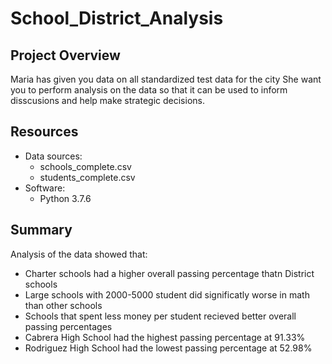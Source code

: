 # School_District_Analysis

## Project Overview
Maria has given you data on all standardized test data for the city She want you to perform analysis on the data so that it can be used to inform disscusions and help make strategic decisions.

## Resources
- Data sources:
  - schools_complete.csv
  - students_complete.csv
- Software:
  - Python 3.7.6
 
 ## Summary
 Analysis of the data showed that:
 - Charter schools had a higher overall passing percentage thatn District schools
 - Large schools with 2000-5000 student did significatly worse in math than other schools
 - Schools that spent less money per student recieved better overall passing percentages
 - Cabrera High School had the highest passing percentage at 91.33%
 - Rodriguez High School had the lowest passing percentage at 52.98%
